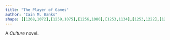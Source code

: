 ```yaml
---
title: "The Player of Games"
author: "Iain M. Banks"
shape: [[1268,1072],[1259,1075],[1256,1080],[1253,1134],[1253,1222],[1249,1316],[1242,1729],[1235,1930],[1233,2104],[1236,2109],[1242,2111],[1299,2112],[1321,2114],[1354,2114],[1362,2109],[1365,2099],[1365,2021],[1369,1972],[1368,1958],[1370,1918],[1372,1905],[1375,1783],[1377,1764],[1377,1670],[1379,1647],[1381,1441],[1389,1081],[1384,1076],[1371,1074],[1309,1072]]
---
```


A _Culture_ novel.
